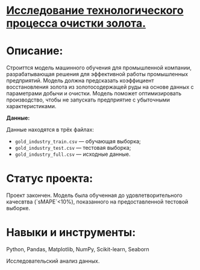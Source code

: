 
<h1 align="left"><a href="https://github.com/Shakal-tabaki/yandex_practicum/blob/main/project_gold_recovery/process_gold_recovery.ipynb" target="_blank">Исследование технологического процесса очистки золота.</a></h1>

<h1>Описание:</h1>


Строиттся модель машинного обучения для промышленной компании, 
разрабатывающая решения для эффективной работы промышленных предприятий. 
Модель должна предсказать коэффициент восстановления золота из золотосодержащей 
руды на основе данных с параметрами добычи и очистки. Модель поможет оптимизировать производство, 
чтобы не запускать предприятие с убыточными характеристиками. 


__Данные:__

Данные находятся в трёх файлах:
* `gold_industry_train.csv` — обучающая выборка;
* `gold_industry_test.csv` — тестовая выборка;
* `gold_industry_full.csv` — исходные данные.


<h1>Статус проекта:</h1>
Проект закончен. Модель была обученная до удовлетворительного качесвтва (`sMAPE`<10%), показанного на предоставленной тестовой выборке. 

<h1>Навыки и инструменты:</h1>

Python, Pandas, Matplotlib, NumPy, Scikit-learn, Seaborn
</dir> Исследовательский анализ данных.
